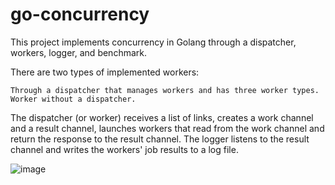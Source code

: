# go-concurrency
This project implements concurrency in Golang through a dispatcher, workers, logger, and benchmark.

There are two types of implemented workers:

    Through a dispatcher that manages workers and has three worker types.
    Worker without a dispatcher.

The dispatcher (or worker) receives a list of links, creates a work channel and a result channel, launches workers that read from the work channel and return the response to the result channel. The logger listens to the result channel and writes the workers' job results to a log file.



![image](https://user-images.githubusercontent.com/104718422/224294044-2ef40552-f097-4a41-92e2-6161bff913bc.png)
